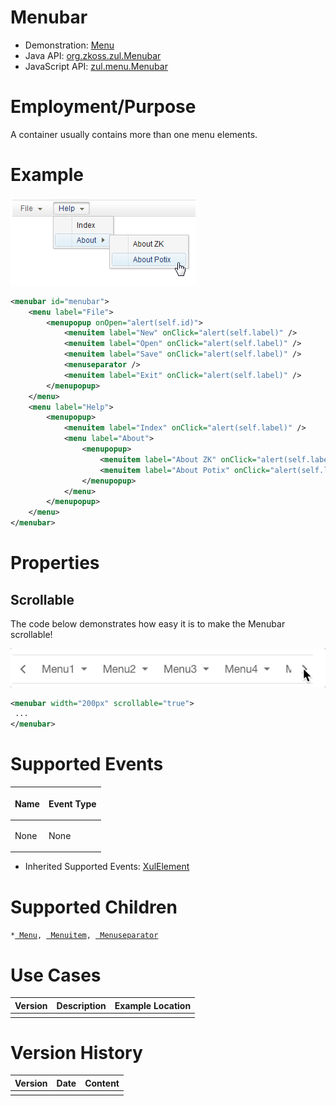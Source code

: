 

# Menubar

- Demonstration: [Menu](http://www.zkoss.org/zkdemo/menu)
- Java API: [org.zkoss.zul.Menubar](https://www.zkoss.org/javadoc/latest/zk/org/zkoss/zul/Menubar.html)
- JavaScript API: [zul.menu.Menubar](https://www.zkoss.org/javadoc/latest/jsdoc/classes/zul.menu.Menubar.html)


# Employment/Purpose

A container usually contains more than one menu elements.

# Example

![](/zk_component_ref/images/ZKComRef_Menubar.png)

```xml
<menubar id="menubar">
    <menu label="File">
        <menupopup onOpen="alert(self.id)">
            <menuitem label="New" onClick="alert(self.label)" />
            <menuitem label="Open" onClick="alert(self.label)" />
            <menuitem label="Save" onClick="alert(self.label)" />
            <menuseparator />
            <menuitem label="Exit" onClick="alert(self.label)" />
        </menupopup>
    </menu>
    <menu label="Help">
        <menupopup>
            <menuitem label="Index" onClick="alert(self.label)" />
            <menu label="About">
                <menupopup>
                    <menuitem label="About ZK" onClick="alert(self.label)" />
                    <menuitem label="About Potix" onClick="alert(self.label)" />
                </menupopup>
            </menu>
        </menupopup>
    </menu>
</menubar>
```

# Properties

## Scrollable

The code below demonstrates how easy it is to make the Menubar
scrollable!

![](/zk_component_ref/images/scrollableMenu.gif)

```xml
<menubar width="200px" scrollable="true">
 ...
</menubar>
```

# Supported Events

<table>
<thead>
<tr class="header">
<th><center>
<p>Name</p>
</center></th>
<th><center>
<p>Event Type</p>
</center></th>
</tr>
</thead>
<tbody>
<tr class="odd">
<td><p>None</p></td>
<td><p>None</p></td>
</tr>
</tbody>
</table>

- Inherited Supported Events: [ XulElement]({{site.baseurl}}/zk_component_ref/base_components/xulelement#Supported_Events)

# Supported Children

`*`[` Menu`]({{site.baseurl}}/zk_component_ref/menu)`, `[` Menuitem`]({{site.baseurl}}/zk_component_ref/menu/menuitem)`, `[` Menuseparator`]({{site.baseurl}}/zk_component_ref/menu/menuseparator)

# Use Cases

| Version | Description | Example Location |
|---------|-------------|------------------|
|         |             |                  |

# Version History



| Version | Date | Content |
|---------|------|---------|
|         |      |         |


